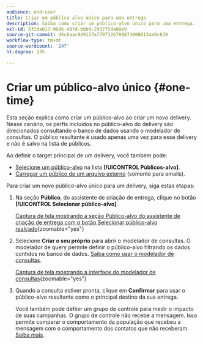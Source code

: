 ```yaml
---
audience: end-user
title: Criar um público-alvo único para uma entrega
description: Saiba como criar um público-alvo único para uma entrega.
exl-id: 6f2da017-90d6-497d-bbbd-293775da00e9
source-git-commit: d6c6aac9d9127a770732b709873008613ae8c639
workflow-type: tm+mt
source-wordcount: '247'
ht-degree: 13%

---
```


# Criar um público-alvo único {#one-time}

Esta seção explica como criar um público-alvo ao criar um novo delivery. Nesse cenário, os perfis incluídos no público-alvo do delivery são direcionados consultando o banco de dados usando o modelador de consultas. O público resultante é usado apenas uma vez para esse delivery e não é salvo na lista de públicos.

Ao definir o target principal de um delivery, você também pode:
* [Selecione um público-alvo](add-audience.md) na lista **[!UICONTROL Públicos-alvo]**.
* [Carregar um público de um arquivo externo](file-audience.md) (somente para emails).

Para criar um novo público-alvo único para um delivery, siga estas etapas:

1. Na seção **Público**, do assistente de criação de entrega, clique no botão **[!UICONTROL Selecionar público-alvo]**.

   [Captura de tela mostrando a seção Público-alvo do assistente de criação de entrega com o botão Selecionar público-alvo realçado](assets/segment-builder0.png){zoomable="yes"}

1. Selecione **Criar o seu próprio** para abrir o modelador de consultas. O modelador de query permite definir o público-alvo filtrando os dados contidos no banco de dados. [Saiba como usar o modelador de consultas](../query/query-modeler-overview.md).

   [Captura de tela mostrando a interface do modelador de consultas](assets/query-modeler.png){zoomable="yes"}

1. Quando a consulta estiver pronta, clique em **Confirmar** para usar o público-alvo resultante como o principal destino da sua entrega.

   Você também pode definir um grupo de controle para medir o impacto de suas campanhas. O grupo de controle não recebe a mensagem. Isso permite comparar o comportamento da população que recebeu a mensagem com o comportamento dos contatos que não receberam. [Saiba mais](control-group.md).